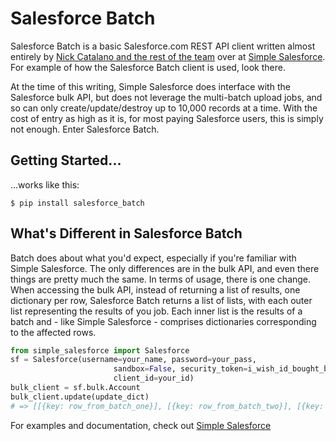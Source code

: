 # Salesforce Batch

Salesforce Batch is a basic Salesforce.com REST API client written almost entirely by [Nick Catalano and the rest of the team](https://github.com/simple-salesforce/simple-salesforce/graphs/contributors) over at [Simple Salesforce](https://github.com/simple-salesforce/simple-salesforce/). For example of how the Salesforce Batch client is used, look there.

At the time of this writing, Simple Salesforce does interface with the Salesforce bulk API, but does not leverage the multi-batch upload jobs, and so can only create/update/destroy up to 10,000 records at a time.
With the cost of entry as high as it is, for most paying Salesforce users, this is simply not enough. Enter
Salesforce Batch.

Getting Started...
---------------
...works like this:

```shell
$ pip install salesforce_batch
```

What's Different in Salesforce Batch
------------------------------------

Batch does about what you'd expect, especially if you're familiar with Simple Salesforce. The only differences are in the bulk API, and even there things are pretty much the same. In terms of usage, there is one change.
When accessing the bulk API, instead of returning a list of results, one dictionary per row, Salesforce Batch returns a list of lists, with each outer list representing the results of you job. Each inner list is the results of a batch and - like Simple Salesforce - comprises dictionaries corresponding to the affected rows.
```python
from simple_salesforce import Salesforce
sf = Salesforce(username=your_name, password=your_pass,
                       sandbox=False, security_token=i_wish_id_bought_bitcoin,
                       client_id=your_id)
bulk_client = sf.bulk.Account
bulk_client.update(update_dict)
# => [[{key: row_from_batch_one}], [{key: row_from_batch_two}], [{key: etc}]]
```


For examples and documentation, check out [Simple Salesforce](https://github.com/simple-salesforce/simple-salesforce/)
